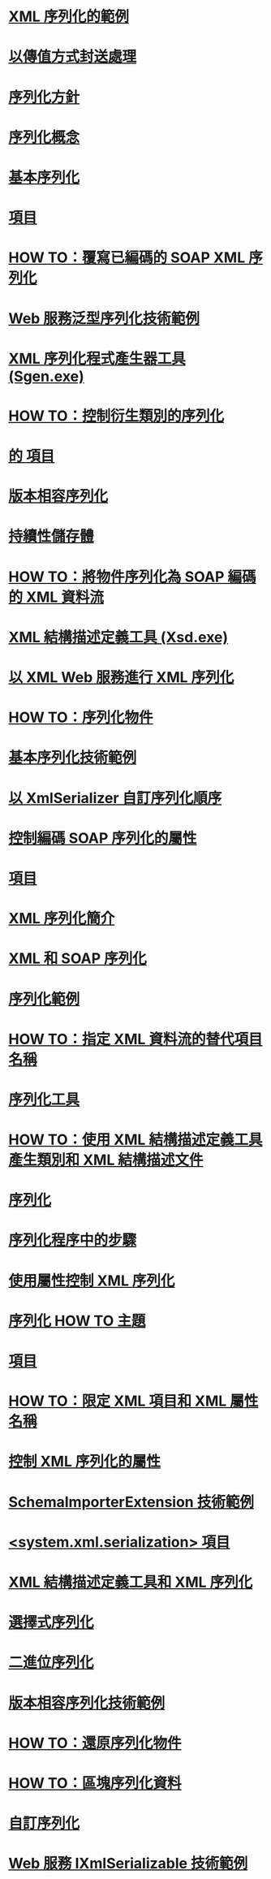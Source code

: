 # [XML 序列化的範例](examples-of-xml-serialization.md)
# [以傳值方式封送處理](marshal-by-value.md)
# [序列化方針](serialization-guidelines.md)
# [序列化概念](serialization-concepts.md)
# [基本序列化](basic-serialization.md)
# [<xmlSerializer> 項目](xmlserializer-element.md)
# [HOW TO：覆寫已編碼的 SOAP XML 序列化](how-to-override-encoded-soap-xml-serialization.md)
# [Web 服務泛型序列化技術範例](web-services-generics-serialization-technology-sample.md)
# [XML 序列化程式產生器工具 (Sgen.exe)](xml-serializer-generator-tool-sgen-exe.md)
# [HOW TO：控制衍生類別的序列化](how-to-control-serialization-of-derived-classes.md)
# [<xmlSchemaImporterExtensions> 的 <add> 項目](add-element-for-xmlschemaimporterextensions.md)
# [版本相容序列化](version-tolerant-serialization.md)
# [持續性儲存體](persistent-storage.md)
# [HOW TO：將物件序列化為 SOAP 編碼的 XML 資料流](how-to-serialize-an-object-as-a-soap-encoded-xml-stream.md)
# [XML 結構描述定義工具 (Xsd.exe)](xml-schema-definition-tool-xsd-exe.md)
# [以 XML Web 服務進行 XML 序列化](xml-serialization-with-xml-web-services.md)
# [HOW TO：序列化物件](how-to-serialize-an-object.md)
# [基本序列化技術範例](basic-serialization-technology-sample.md)
# [以 XmlSerializer 自訂序列化順序](custom-serialization-order-with-xmlserializer.md)
# [控制編碼 SOAP 序列化的屬性](attributes-that-control-encoded-soap-serialization.md)
# [<dateTimeSerialization> 項目](datetimeserialization-element.md)
# [XML 序列化簡介](introducing-xml-serialization.md)
# [XML 和 SOAP 序列化](xml-and-soap-serialization.md)
# [序列化範例](serialization-samples.md)
# [HOW TO：指定 XML 資料流的替代項目名稱](how-to-specify-an-alternate-element-name-for-an-xml-stream.md)
# [序列化工具](serialization-tools.md)
# [HOW TO：使用 XML 結構描述定義工具產生類別和 XML 結構描述文件](xml-schema-def-tool-gen.md)
# [序列化](index.md)
# [序列化程序中的步驟](steps-in-the-serialization-process.md)
# [使用屬性控制 XML 序列化](controlling-xml-serialization-using-attributes.md)
# [序列化 HOW TO 主題](serialization-how-to-topics.md)
# [<schemaImporterExtensions> 項目](schemaimporterextensions-element.md)
# [HOW TO：限定 XML 項目和 XML 屬性名稱](how-to-qualify-xml-element-and-xml-attribute-names.md)
# [控制 XML 序列化的屬性](attributes-that-control-xml-serialization.md)
# [SchemaImporterExtension 技術範例](schemaimporterextension-technology-sample.md)
# [<system.xml.serialization> 項目](system-xml-serialization-element.md)
# [XML 結構描述定義工具和 XML 序列化](the-xml-schema-definition-tool-and-xml-serialization.md)
# [選擇式序列化](selective-serialization.md)
# [二進位序列化](binary-serialization.md)
# [版本相容序列化技術範例](version-tolerant-serialization-technology-sample.md)
# [HOW TO：還原序列化物件](how-to-deserialize-an-object.md)
# [HOW TO：區塊序列化資料](how-to-chunk-serialized-data.md)
# [自訂序列化](custom-serialization.md)
# [Web 服務 IXmlSerializable 技術範例](web-services-ixmlserializable-technology-sample.md)

